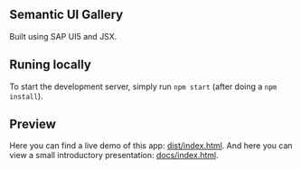 ## Semantic UI Gallery
Built using SAP UI5 and JSX.

## Runing locally
To start the development server, simply run `npm start` (after doing a `npm install`).

## Preview
Here you can find a live demo of this app: [dist/index.html](https://serban-petrescu.github.io/ui5-jsx-gallery/dist/index.html).
And here you can view a small introductory presentation: [docs/index.html](https://serban-petrescu.github.io/ui5-jsx-gallery/docs/index.html).
